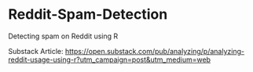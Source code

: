 # Reddit-Spam-Detection

Detecting spam on Reddit using R

Substack Article: https://open.substack.com/pub/analyzing/p/analyzing-reddit-usage-using-r?utm_campaign=post&utm_medium=web
